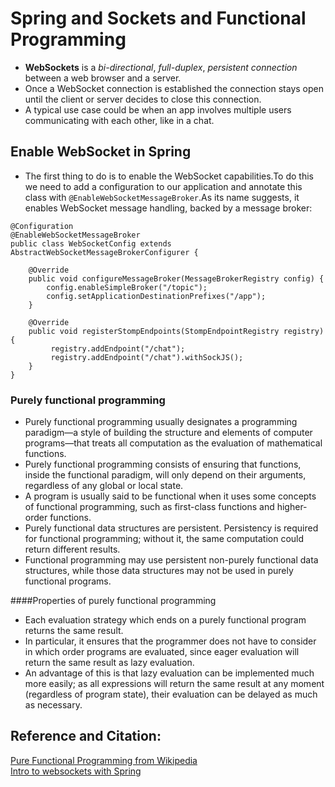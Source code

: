 # Spring and Sockets and Functional Programming

- **WebSockets** is a *bi-directional*, *full-duplex*, *persistent connection* between a web browser and a server.
- Once a WebSocket connection is established the connection stays open until the client or server decides to close this connection.   
- A typical use case could be when an app involves multiple users communicating with each other, like in a chat.    

## Enable WebSocket in Spring
- The first thing to do is to enable the WebSocket capabilities.To do this we need to add a configuration to our application and annotate this class with ```@EnableWebSocketMessageBroker```.As its name suggests, it enables WebSocket message handling, backed by a message broker:

```
@Configuration
@EnableWebSocketMessageBroker
public class WebSocketConfig extends AbstractWebSocketMessageBrokerConfigurer {

    @Override
    public void configureMessageBroker(MessageBrokerRegistry config) {
        config.enableSimpleBroker("/topic");
        config.setApplicationDestinationPrefixes("/app");
    }

    @Override
    public void registerStompEndpoints(StompEndpointRegistry registry) {
         registry.addEndpoint("/chat");
         registry.addEndpoint("/chat").withSockJS();
    }
}
``` 

### Purely functional programming
- Purely functional programming usually designates a programming paradigm—a style of building the structure and elements of computer programs—that treats all computation as the evaluation of mathematical functions.
- Purely functional programming consists of ensuring that functions, inside the functional paradigm, will only depend on their arguments, regardless of any global or local state.
- A program is usually said to be functional when it uses some concepts of functional programming, such as first-class functions and higher-order functions.
- Purely functional data structures are persistent. Persistency is required for functional programming; without it, the same computation could return different results.
- Functional programming may use persistent non-purely functional data structures, while those data structures may not be used in purely functional programs.  

####Properties of purely functional programming

- Each evaluation strategy which ends on a purely functional program returns the same result.
- In particular, it ensures that the programmer does not have to consider in which order programs are evaluated, since eager evaluation will return the same result as lazy evaluation.
- An advantage of this is that lazy evaluation can be implemented much more easily; as all expressions will return the same result at any moment (regardless of program state), their evaluation can be delayed as much as necessary.

## Reference and Citation:
[Pure Functional Programming from Wikipedia](https://en.wikipedia.org/wiki/Purely_functional_programming)       
[Intro to websockets with Spring](hhttps://www.baeldung.com/websockets-spring)
